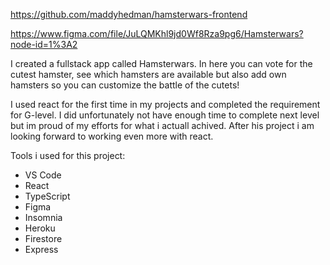 https://github.com/maddyhedman/hamsterwars-frontend

https://www.figma.com/file/JuLQMKhl9jd0Wf8Rza9pg6/Hamsterwars?node-id=1%3A2

I created a fullstack app called Hamsterwars. In here you can vote for the cutest hamster, see which hamsters are available but also add own hamsters so you can customize the battle of the cutets!

I used react for the first time in my projects and completed the requirement for G-level. I did unfortunately not have enough time to complete next level but im proud of my efforts for what i actuall achived. After his project i am looking forward to working even more with react. 


Tools i used for this project: 

- VS Code
- React
- TypeScript
- Figma
- Insomnia
- Heroku
- Firestore
- Express
